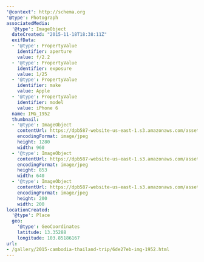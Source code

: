 ```yaml
---
'@context': http://schema.org
'@type': Photograph
associatedMedia:
  '@type': ImageObject
  dateCreated: "2015-11-18T18:38:11Z"
  exifData:
  - '@type': PropertyValue
    identifier: aperture
    value: f/2.2
  - '@type': PropertyValue
    identifier: exposure
    value: 1/25
  - '@type': PropertyValue
    identifier: make
    value: Apple
  - '@type': PropertyValue
    identifier: model
    value: iPhone 6
  name: IMG_1952
  thumbnail:
  - '@type': ImageObject
    contentUrl: https://dpb587-website-us-east-1.s3.amazonaws.com/asset/gallery/2015-cambodia-thailand-trip/6de27eb-img-1952~1280.jpg
    encodingFormat: image/jpeg
    height: 1280
    width: 960
  - '@type': ImageObject
    contentUrl: https://dpb587-website-us-east-1.s3.amazonaws.com/asset/gallery/2015-cambodia-thailand-trip/6de27eb-img-1952~640w.jpg
    encodingFormat: image/jpeg
    height: 853
    width: 640
  - '@type': ImageObject
    contentUrl: https://dpb587-website-us-east-1.s3.amazonaws.com/asset/gallery/2015-cambodia-thailand-trip/6de27eb-img-1952~200x200.jpg
    encodingFormat: image/jpeg
    height: 200
    width: 200
locationCreated:
  '@type': Place
  geo:
    '@type': GeoCoordinates
    latitude: 13.35288
    longitude: 103.85186167
url:
- /gallery/2015-cambodia-thailand-trip/6de27eb-img-1952.html
---
```

